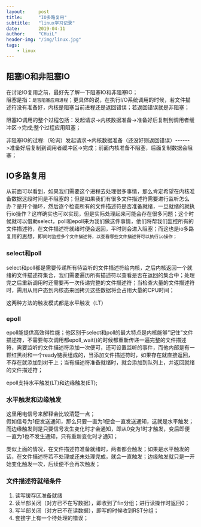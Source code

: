 ```yaml
---
layout:     post
title:      "IO多路复用"
subtitle:   "linux学习记录"
date:       2019-04-11
author:     "CHuiL"
header-img: "/img/linux.jpg"
tags:
    - linux
---
```


## 阻塞IO和非阻塞IO
在讨论IO复用之前，最好先了解一下阻塞IO和非阻塞IO；  
阻塞是指：`是否阻塞应用进程`；更具体的说，在执行I/O系统调用的时候，若文件描述符没有准备好，内核是阻塞当前进程还是返回错误；若返回错误就是非阻塞；

阻塞IO调用的整个过程包括：发起请求->内核数据准备->准备好后复制到调用者缓冲区->完成;整个过程应用阻塞；

非阻塞IO的过程:（轮询）发起请求->内核数据准备（还没好则返回错误）------>准备好后复制到调用者缓冲区->完成；前面内核准备不阻塞，后面复制数据会阻塞；

## IO多路复用
从前面可以看到，如果我们需要这个进程去处理很多事情，那么肯定希望在内核准备数据这段时间是不阻塞的；但是如果我们有很多文件描述符需要进行监听怎么办？是开个循环，然后逐个检查所有的文件描述符是否准备就绪，一旦就绪的就执行io操作？这样确实也可以实现，但是实际处理起来可能会存在很多问题；这个时候就可以借助select，poll和epoll来为我们做这件事情，他们将帮我们监控所有的文件描述符，在文件描述符就绪时便会返回，平时则会进入阻塞；而这也是io多路复用的思想，即`同时监控多个文件描述符，以查看哪些文件描述符可以执行io操作；`

### select和poll
select和poll都是需要传递所有待监听的文件描述符给内核，之后内核返回一个就绪的文件描述符集合，我们需要遍历所有描述符以查看是否在返回的集合中；处理完之后重新调用时还需要再一次传递完整的文件描述符；当检查大量的文件描述符时，需用从用户态到内核态来回拷贝这些数据将会占用大量的CPU时间；

这两种方法的触发模式都是水平触发（LT）

### epoll
epoll能提供高效得性能；他区别于select和poll的最大特点是内核能够“记住”文件描述符，不需要每次调用都epoll_wait()的时候都重新传递一遍完整的文件描述符，需要监听的文件描述符添加一次便可，还可设置监听的事件，而他内部是有一颗红黑树和一个ready链表组成的，当添加文件描述符时，如果存在就直接返回，不存在就添加到树干上；当有描述符准备就绪时，就会添加到队列上，并返回就绪的文件描述符；

epoll支持水平触发(LT)和边缘触发(ET);

### 水平触发和边缘触发
这里用电信号来解释会比较清楚一点；  
假如信号为1便发送通知，那么只要一直为1便会一直发送通知，这就是水平触发；  
而边缘触发则是只要信号发生变化时才会通知，即从0变为1时才触发，变后即便一直为1也不发生通知，只有重新变化时才通知；

类似上面的情况，在文件描述符准备就绪时，两者都会触发；如果是水平触发的话，在文件描述符若不处理或还未处理完成，就会一直触发；边缘触发就只是一开始变化触发一次，后续便不会再次触发；


### 文件描述符就绪条件
1. 读写缓存区准备就绪
2. 读半部关闭（对方已不在写数据），即收到了fin分组；进行读操作时返回0；
3. 写半部关闭（对方已不在读数据），即写的时候收到RST分组；
4. 套接字上有一个待处理的错误；

